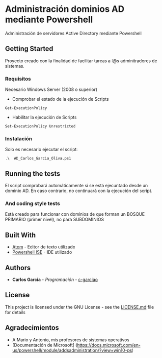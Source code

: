 # Administración dominios AD mediante Powershell
Administración de servidores Active Directory mediante Powershell
## Getting Started

Proyecto creado con la finalidad de facilitar tareas a l@s adminitradores de sistemas.

### Requisitos

Necesario Windows Server (2008 o superior)

* Comprobar el estado de la ejecución de Scripts
```
Get-ExecutionPolicy
```
* Habilitar la ejecución de Scripts
```
Set-ExecutionPolicy Unrestricted
```
### Instalación

Solo es necesario ejecutar el script:

```
.\ 	AD_Carlos_Garcia_Oliva.ps1
```
## Running the tests

El script comprobará automáticamente si se está ejecuntado desde un dominio AD. En caso contrario, no continuará con la ejecución del script.


### And coding style tests

Está creado para funcionar con dominios de que forman un BOSQUE PRIMARIO (primer nivel), no para SUBDOMINIOS

## Built With

* [Atom](https://atom.io/) - Editor de texto utilizado
* [Powershell ISE](https://docs.microsoft.com/es-es/powershell/scripting/components/ise/introducing-the-windows-powershell-ise?view=powershell-6) - IDE utilizado

## Authors

* **Carlos Garcia** - *Programación* - [c-garciao](https://gist.github.com/c-garciao)

## License

This project is licensed under the GNU License - see the [LICENSE.md](LICENSE.md) file for details

## Agradecimientos

* A Mario y Antonio, mis profesores de sistemas operativos
* [Documentación de Microsoft] (https://docs.microsoft.com/en-us/powershell/module/addsadministration/?view=win10-ps) 
